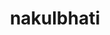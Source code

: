 ---
title: nakulbhati
github: https://github.com/nakulbhati
mode: dark
transition: 3s
archetype:
- Descriptive
---